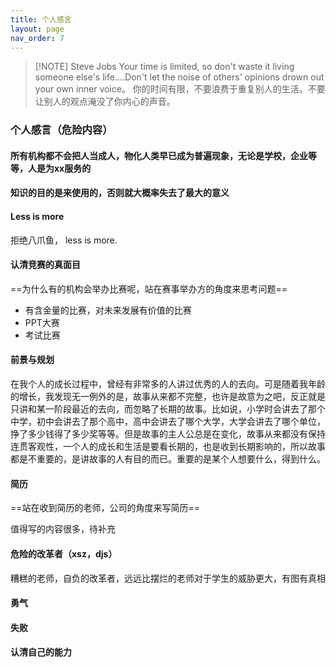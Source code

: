 ```yaml
---
title: 个人感言
layout: page
nav_order: 7
---
```

> [!NOTE] Steve Jobs
> Your time is limited, so don't waste it living someone else's life.…Don't let the noise of others' opinions drown out your own inner voice。
> 你的时间有限，不要浪费于重复别人的生活。不要让别人的观点淹没了你内心的声音。

### 个人感言（危险内容）

#### 所有机构都不会把人当成人，物化人类早已成为普遍现象，无论是学校，企业等等，人是为xx服务的

#### 知识的目的是来使用的，否则就大概率失去了最大的意义

#### Less is more

拒绝八爪鱼， less is more.

#### 认清竞赛的真面目

==为什么有的机构会举办比赛呢，站在赛事举办方的角度来思考问题==
- 有含金量的比赛，对未来发展有价值的比赛
- PPT大赛
- 考试比赛

#### 前景与规划

在我个人的成长过程中，曾经有非常多的人讲过优秀的人的去向。可是随着我年龄的增长，我发现无一例外的是，故事从来都不完整，也许是故意为之吧，反正就是只讲和某一阶段最近的去向，而忽略了长期的故事。比如说，小学时会讲去了那个中学，初中会讲去了那个高中，高中会讲去了哪个大学，大学会讲去了哪个单位，挣了多少钱得了多少奖等等。但是故事的主人公总是在变化，故事从来都没有保持连贯客观性，一个人的成长和生活是要看长期的，也是收到长期影响的，所以故事都是不重要的，是讲故事的人有目的而已。重要的是某个人想要什么，得到什么。
#### 简历

==站在收到简历的老师，公司的角度来写简历==

值得写的内容很多，待补充
#### 危险的改革者（xsz，djs）

糟糕的老师，自负的改革者，远远比摆烂的老师对于学生的威胁更大，有图有真相

#### 勇气

#### 失败

#### 认清自己的能力